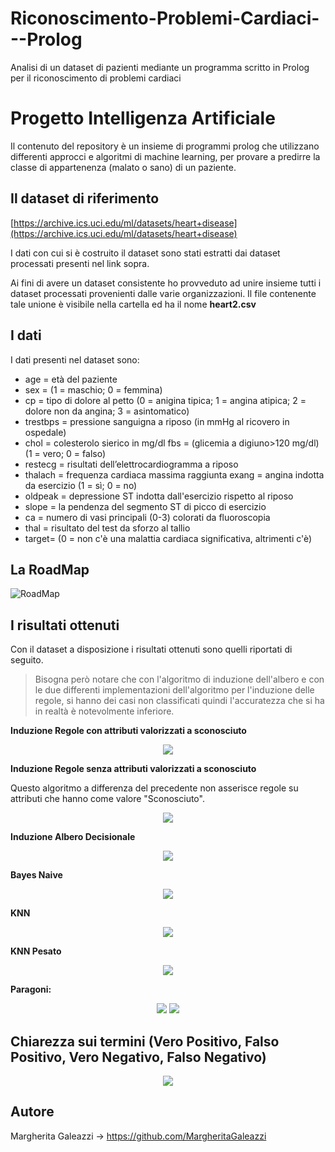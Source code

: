 # Riconoscimento-Problemi-Cardiaci---Prolog
Analisi di un dataset di pazienti mediante un programma scritto in Prolog per il riconoscimento di problemi cardiaci

# Progetto Intelligenza Artificiale  
Il contenuto del repository è un insieme di programmi prolog che utilizzano differenti approcci e algoritmi di machine learning, per provare a predirre la classe di appartenenza (malato o sano) di un paziente.
## Il dataset di riferimento
[https://archive.ics.uci.edu/ml/datasets/heart+disease](https://archive.ics.uci.edu/ml/datasets/heart+disease)

I dati con cui si è costruito il dataset sono stati estratti dai dataset processati presenti nel link sopra.

Ai fini di avere un dataset consistente ho provveduto ad unire insieme tutti i dataset processati provenienti dalle varie organizzazioni. Il file contenente tale unione è visibile nella cartella ed ha il nome **heart2.csv**
## I dati
I dati presenti nel dataset sono:
- age = età del paziente 
 - sex = (1 = maschio; 0 = femmina) 
 - cp = tipo di dolore al petto (0 = anigina tipica; 1 = angina atipica; 2 = dolore    non da angina; 3 = asintomatico) 
  - trestbps = pressione sanguigna a riposo (in mmHg al ricovero in ospedale) 
  - chol = colesterolo sierico in mg/dl fbs = (glicemia a digiuno>120 mg/dl) (1 = vero; 0 = falso)
  - restecg = risultati  dell’elettrocardiogramma a riposo 
  - thalach = frequenza cardiaca massima raggiunta exang = angina indotta da    esercizio (1 = sì; 0 = no) 
  - oldpeak = depressione ST indotta dall'esercizio rispetto al riposo 
  - slope = la pendenza del segmento ST di picco di esercizio 
  - ca = numero di vasi principali (0-3) colorati da fluoroscopia 
  - thal = risultato del test da sforzo al tallio 
  - target= (0 = non c'è una malattia cardiaca significativa, altrimenti c'è)
## La RoadMap
![RoadMap](https://github.com/MargheritaGaleazzi/Riconoscimento-Problemi-Cardiaci---Prolog/blob/main/img/roadmap.png)
## I risultati ottenuti
Con il dataset a disposizione i risultati ottenuti sono quelli riportati di seguito.
> Bisogna però notare che con l'algoritmo di induzione dell'albero e con le due differenti implementazioni dell'algoritmo per l'induzione delle regole, si hanno dei casi non classificati quindi l'accuratezza che si ha in realtà è notevolmente inferiore.

**Induzione Regole con attributi valorizzati a sconosciuto**

<p align="center">
<img src="https://github.com/MargheritaGaleazzi/Riconoscimento-Problemi-Cardiaci---Prolog/blob/main/img/ris_ind_scon.png">
</p>

**Induzione Regole senza attributi valorizzati a sconosciuto**

Questo algoritmo a differenza del precedente non asserisce regole su attributi che hanno come valore "Sconosciuto".

<p align="center">
<img src="https://github.com/MargheritaGaleazzi/Riconoscimento-Problemi-Cardiaci---Prolog/blob/main/img/ris_ind_not.png">
</p>

**Induzione Albero Decisionale**

<p align="center">
<img src="https://github.com/MargheritaGaleazzi/Riconoscimento-Problemi-Cardiaci---Prolog/blob/main/img/ris_ind_alb.png">
</p>

**Bayes Naive**

<p align="center">
<img src="https://github.com/MargheritaGaleazzi/Riconoscimento-Problemi-Cardiaci---Prolog/blob/main/img/ris_bayes.png">
</p>

**KNN**

<p align="center">
<img src="https://github.com/MargheritaGaleazzi/Riconoscimento-Problemi-Cardiaci---Prolog/blob/main/img/ris_knn.png">
</p>

**KNN Pesato**

<p align="center">
<img src="https://github.com/MargheritaGaleazzi/Riconoscimento-Problemi-Cardiaci---Prolog/blob/main/img/ris_knnP.png">
</p>

**Paragoni:**
<p align="center">
<img src="https://github.com/MargheritaGaleazzi/Riconoscimento-Problemi-Cardiaci---Prolog/blob/main/img/grafico1.png">
<img src="https://github.com/MargheritaGaleazzi/Riconoscimento-Problemi-Cardiaci---Prolog/blob/main/img/grafico2.png">
</p>

## Chiarezza sui termini (Vero Positivo, Falso Positivo, Vero Negativo, Falso Negativo)

<p align="center">
<img src="https://github.com/MargheritaGaleazzi/Riconoscimento-Problemi-Cardiaci---Prolog/blob/main/img/tabella.png">
</p>

## Autore
Margherita Galeazzi -> https://github.com/MargheritaGaleazzi
